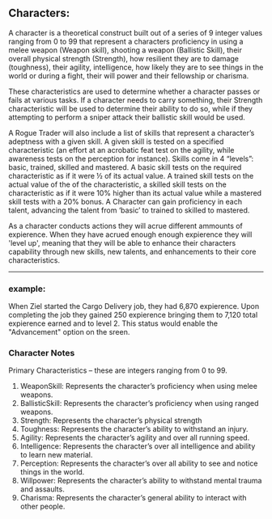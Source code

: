 ## Characters:
A character is a theoretical construct built out of a series of 9 integer values ranging from 0 to 99 that represent a characters proficiency in using a melee weapon (Weapon skill), shooting a weapon (Ballistic Skill), their overall physical strength (Strength), how resilient they are to damage (toughness), their agility, intelligence, how likely they are to see things in the world or during a fight, their will power and their fellowship or charisma.
 
These characteristics are used to determine whether a character passes or fails at various tasks. If a character needs to carry something, their Strength characteristic will be used to determine their ability to do so, while if they attempting to perform a sniper attack their ballistic skill would be used. 

A Rogue Trader will also include a list of skills that represent a character’s adeptness with a given skill. A given skill is tested on a specified characteristic (an effort at an acrobatic feat test on the agility, while awareness tests on the perception for instance). Skills come in 4 “levels”: basic, trained, skilled and mastered. A basic skill tests on the required characteristic as if it were ½ of its actual value. A trained skill tests on the actual value of the of the characteristic, a skilled skill tests on the characteristic as if it were 10% higher than its actual value while a mastered skill tests with a 20% bonus.  A Character can gain proficiency in each talent, advancing the talent from ‘basic’ to trained to skilled to mastered. 

As a character conducts actions they will acrue different ammounts of expierence. When they have acrued enough enough expierence they will 'level up', meaning that they will be able to enhance their characters capability through new skills, new talents, and enhancements to their core characteristics.

---
### example:
When Ziel started the Cargo Delivery job, they had 6,870 expierence. Upon completing the job they gained 250 expierence bringing them to 7,120 total expierence earned and to level 2. This status would enable the "Advancement" option on the sreen.

### Character Notes
Primary Characteristics – these are integers ranging from 0 to 99.
1. WeaponSkill: Represents the character’s proficiency when using melee weapons.
2. BallisticSkill: Represents the character’s proficiency when using ranged weapons.
3. Strength: Represents the character’s physical strength
4. Toughness: Represents the character’s ability to withstand an injury.
5. Agility: Represents the character’s agility and over all running speed.
6. Intelligence: Represents the character’s over all intelligence and ability to learn new material.
7. Perception: Represents the character’s over all ability to see and notice things in the world.
8. Willpower: Represents the character’s ability to withstand mental trauma and assaults.
9. Charisma: Represents the character’s general ability to interact with other people.
